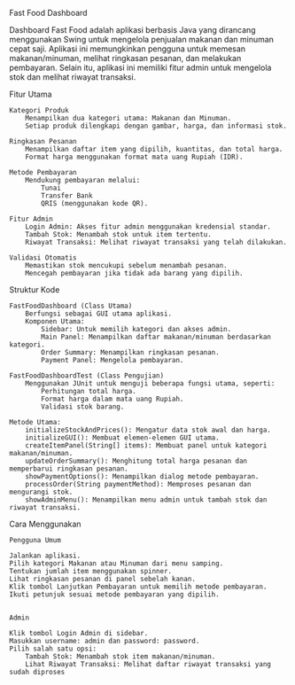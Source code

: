 Fast Food Dashboard

Dashboard Fast Food adalah aplikasi berbasis Java yang dirancang menggunakan Swing untuk mengelola penjualan makanan dan minuman cepat saji. Aplikasi ini memungkinkan pengguna untuk memesan makanan/minuman, melihat ringkasan pesanan, dan melakukan pembayaran. Selain itu, aplikasi ini memiliki fitur admin untuk mengelola stok dan melihat riwayat transaksi.

Fitur Utama

    Kategori Produk
        Menampilkan dua kategori utama: Makanan dan Minuman.
        Setiap produk dilengkapi dengan gambar, harga, dan informasi stok.

    Ringkasan Pesanan
        Menampilkan daftar item yang dipilih, kuantitas, dan total harga.
        Format harga menggunakan format mata uang Rupiah (IDR).

    Metode Pembayaran
        Mendukung pembayaran melalui:
            Tunai
            Transfer Bank
            QRIS (menggunakan kode QR).

    Fitur Admin
        Login Admin: Akses fitur admin menggunakan kredensial standar.
        Tambah Stok: Menambah stok untuk item tertentu.
        Riwayat Transaksi: Melihat riwayat transaksi yang telah dilakukan.

    Validasi Otomatis
        Memastikan stok mencukupi sebelum menambah pesanan.
        Mencegah pembayaran jika tidak ada barang yang dipilih.

Struktur Kode

    FastFoodDashboard (Class Utama)
        Berfungsi sebagai GUI utama aplikasi.
        Komponen Utama:
            Sidebar: Untuk memilih kategori dan akses admin.
            Main Panel: Menampilkan daftar makanan/minuman berdasarkan kategori.
            Order Summary: Menampilkan ringkasan pesanan.
            Payment Panel: Mengelola pembayaran.

    FastFoodDashboardTest (Class Pengujian)
        Menggunakan JUnit untuk menguji beberapa fungsi utama, seperti:
            Perhitungan total harga.
            Format harga dalam mata uang Rupiah.
            Validasi stok barang.

    Metode Utama:
        initializeStockAndPrices(): Mengatur data stok awal dan harga.
        initializeGUI(): Membuat elemen-elemen GUI utama.
        createItemPanel(String[] items): Membuat panel untuk kategori makanan/minuman.
        updateOrderSummary(): Menghitung total harga pesanan dan memperbarui ringkasan pesanan.
        showPaymentOptions(): Menampilkan dialog metode pembayaran.
        processOrder(String paymentMethod): Memproses pesanan dan mengurangi stok.
        showAdminMenu(): Menampilkan menu admin untuk tambah stok dan riwayat transaksi.

Cara Menggunakan

    Pengguna Umum

    Jalankan aplikasi.
    Pilih kategori Makanan atau Minuman dari menu samping.
    Tentukan jumlah item menggunakan spinner.
    Lihat ringkasan pesanan di panel sebelah kanan.
    Klik tombol Lanjutkan Pembayaran untuk memilih metode pembayaran.
    Ikuti petunjuk sesuai metode pembayaran yang dipilih.


    Admin

    Klik tombol Login Admin di sidebar.
    Masukkan username: admin dan password: password.
    Pilih salah satu opsi:
        Tambah Stok: Menambah stok item makanan/minuman.
        Lihat Riwayat Transaksi: Melihat daftar riwayat transaksi yang sudah diproses
